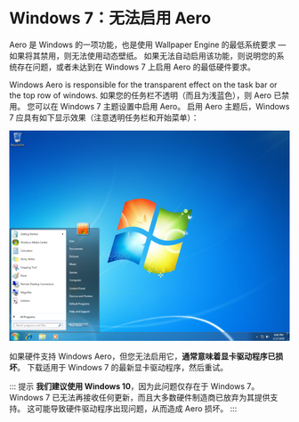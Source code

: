 # Windows 7：无法启用 Aero

Aero 是 Windows 的一项功能，也是使用 Wallpaper Engine 的最低系统要求 — 如果将其禁用，则无法使用动态壁纸。 如果无法自动启用该功能，则说明您的系统存在问题，或者未达到在 Windows 7 上启用 Aero 的最低硬件要求。

Windows Aero is responsible for the transparent effect on the task bar or the top row of windows. 如果您的任务栏不透明（而且为浅蓝色），则 Aero 已禁用。 您可以在 Windows 7 主题设置中启用 Aero。 启用 Aero 主题后，Windows 7 应具有如下显示效果（注意透明任务栏和开始菜单）：

![具备 Aero 功能的 Windows 7](./w7.png)

如果硬件支持 Windows Aero，但您无法启用它，**通常意味着显卡驱动程序已损坏**。 下载适用于 Windows 7 的最新显卡驱动程序，然后重试。

::: 提示 **我们建议使用 Windows 10**，因为此问题仅存在于 Windows 7。 Windows 7 已无法再接收任何更新，而且大多数硬件制造商已放弃为其提供支持。 这可能导致硬件驱动程序出现问题，从而造成 Aero 损坏。 :::
